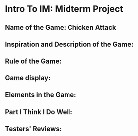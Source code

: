 # Intro To IM: Midterm Project

## Name of the Game: Chicken Attack

## Inspiration and Description of the Game:

## Rule of the Game:

## Game display:

## Elements in the Game:

## Part I Think I Do Well:

## Testers' Reviews:

